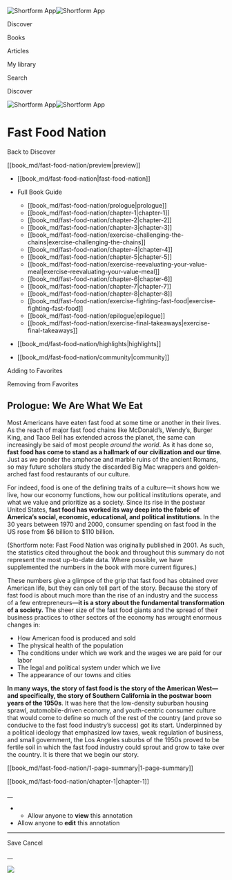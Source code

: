 ![Shortform App](/img/logo.36a2399e.svg)![Shortform App](/img/logo-dark.70c1b072.svg)

Discover

Books

Articles

My library

Search

Discover

![Shortform App](/img/logo.36a2399e.svg)![Shortform App](/img/logo-dark.70c1b072.svg)

# Fast Food Nation

Back to Discover

[[book_md/fast-food-nation/preview|preview]]

  * [[book_md/fast-food-nation|fast-food-nation]]
  * Full Book Guide

    * [[book_md/fast-food-nation/prologue|prologue]]
    * [[book_md/fast-food-nation/chapter-1|chapter-1]]
    * [[book_md/fast-food-nation/chapter-2|chapter-2]]
    * [[book_md/fast-food-nation/chapter-3|chapter-3]]
    * [[book_md/fast-food-nation/exercise-challenging-the-chains|exercise-challenging-the-chains]]
    * [[book_md/fast-food-nation/chapter-4|chapter-4]]
    * [[book_md/fast-food-nation/chapter-5|chapter-5]]
    * [[book_md/fast-food-nation/exercise-reevaluating-your-value-meal|exercise-reevaluating-your-value-meal]]
    * [[book_md/fast-food-nation/chapter-6|chapter-6]]
    * [[book_md/fast-food-nation/chapter-7|chapter-7]]
    * [[book_md/fast-food-nation/chapter-8|chapter-8]]
    * [[book_md/fast-food-nation/exercise-fighting-fast-food|exercise-fighting-fast-food]]
    * [[book_md/fast-food-nation/epilogue|epilogue]]
    * [[book_md/fast-food-nation/exercise-final-takeaways|exercise-final-takeaways]]
  * [[book_md/fast-food-nation/highlights|highlights]]
  * [[book_md/fast-food-nation/community|community]]



Adding to Favorites 

Removing from Favorites 

## Prologue: We Are What We Eat

Most Americans have eaten fast food at some time or another in their lives. As the reach of major fast food chains like McDonald’s, Wendy’s, Burger King, and Taco Bell has extended across the planet, the same can increasingly be said of most people _around the world_. As it has done so, **fast food has come to stand as a hallmark of our civilization and our time**. Just as we ponder the amphorae and marble ruins of the ancient Romans, so may future scholars study the discarded Big Mac wrappers and golden-arched fast food restaurants of our culture.

For indeed, food is one of the defining traits of a culture—it shows how we live, how our economy functions, how our political institutions operate, and what we value and prioritize as a society. Since its rise in the postwar United States, **fast food has worked its way deep into the fabric of America’s social, economic, educational, and political institutions**. In the 30 years between 1970 and 2000, consumer spending on fast food in the US rose from $6 billion to $110 billion.

(Shortform note: Fast Food Nation was originally published in 2001. As such, the statistics cited throughout the book and throughout this summary do not represent the most up-to-date data. Where possible, we have supplemented the numbers in the book with more current figures.)

These numbers give a glimpse of the grip that fast food has obtained over American life, but they can only tell part of the story. Because the story of fast food is about much more than the rise of an industry and the success of a few entrepreneurs—**it is a story about the fundamental transformation of a society.** The sheer size of the fast food giants and the spread of their business practices to other sectors of the economy has wrought enormous changes in:

  * How American food is produced and sold
  * The physical health of the population
  * The conditions under which we work and the wages we are paid for our labor
  * The legal and political system under which we live
  * The appearance of our towns and cities



**In many ways, the story of fast food is the story of the American West—and specifically, the story of Southern California in the postwar boom years of the 1950s**. It was here that the low-density suburban housing sprawl, automobile-driven economy, and youth-centric consumer culture that would come to define so much of the rest of the country (and prove so conducive to the fast food industry’s success) got its start. Underpinned by a political ideology that emphasized low taxes, weak regulation of business, and small government, the Los Angeles suburbs of the 1950s proved to be fertile soil in which the fast food industry could sprout and grow to take over the country. It is there that we begin our story.

[[book_md/fast-food-nation/1-page-summary|1-page-summary]]

[[book_md/fast-food-nation/chapter-1|chapter-1]]

__

  *   * Allow anyone to **view** this annotation
  * Allow anyone to **edit** this annotation



* * *

Save Cancel

__




![](https://bat.bing.com/action/0?ti=56018282&Ver=2&mid=e5914bf1-d109-49dd-8913-8d2bad6aaab2&sid=49fff5b0636c11eeb9c611038afc8668&vid=4a005010636c11ee80c703d4c4a7acd5&vids=0&msclkid=N&pi=0&lg=en-US&sw=800&sh=600&sc=24&nwd=1&tl=Shortform%20%7C%20Fast%20Food%20Nation&p=https%3A%2F%2Fwww.shortform.com%2Fapp%2Fbook%2Ffast-food-nation%2Fprologue&r=&lt=405&evt=pageLoad&sv=1&rn=885555)
